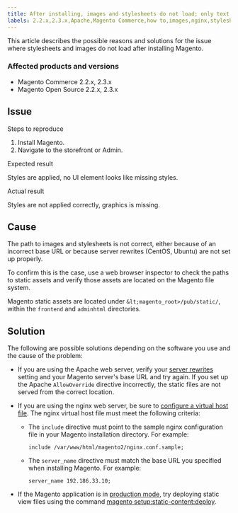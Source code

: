 ```yaml
---
title: After installing, images and stylesheets do not load; only text displays, no graphics
labels: 2.2.x,2.3.x,Apache,Magento Commerce,how to,images,nginx,stylesheets
---
```


This article describes the possible reasons and solutions for the issue where stylesheets and images do not load after installing Magento. 

### Affected products and versions

* Magento Commerce 2.2.x, 2.3.x
* Magento Open Source 2.2.x, 2.3.x

## Issue

Steps to reproduce

1. Install Magento.
1. Navigate to the storefront or Admin.

Expected result

Styles are applied, no UI element looks like missing styles.

Actual result 

Styles are not applied correctly, graphics is missing.  

## Cause

The path to images and stylesheets is not correct, either because of an incorrect base URL or because server rewrites (CentOS, Ubuntu) are not set up properly.

To confirm this is the case, use a web browser inspector to check the paths to static assets and verify those assets are located on the Magento file system.

Magento static assets are located under `` &lt;magento_root>/pub/static/ ``, within the `` frontend `` and `` adminhtml `` directories.

## Solution

The following are possible solutions depending on the software you use and the cause of the problem:

* If you are using the Apache web server, verify your [server rewrites](https://devdocs.magento.com/guides/v2.3/install-gde/prereq/apache.html#apache-help-rewrite) setting and your Magento server's base URL and try again. If you set up the Apache `` AllowOverride `` directive incorrectly, the static files are not served from the correct location.
    
    
* If you are using the nginx web server, be sure to [configure a virtual host file](https://devdocs.magento.com/guides/v2.3/install-gde/prereq/nginx.html#configure-nginx-ubuntu). The nginx virtual host file must meet the following criteria:
    
    
    
    * The `` include `` directive must point to the sample nginx configuration file in your Magento installation directory. For example:
        
        
        
        <pre><code class="language-bash">include /var/www/html/magento2/nginx.conf.sample;</code></pre>
        
        
    * The `` server_name `` directive must match the base URL you specified when installing Magento. For example:
        
        
        
        <pre><code class="language-bash">server_name 192.186.33.10;</code></pre>
        
        
    
    
    
* If the Magento application is in [production mode](https://devdocs.magento.com/guides/v2.3/config-guide/bootstrap/magento-modes.html#production-mode), try deploying static view files using the command [magento setup:static-content:deploy](https://devdocs.magento.com/guides/v2.3/install-gde/install/cli/install-cli-subcommands-maint.html).
    
    